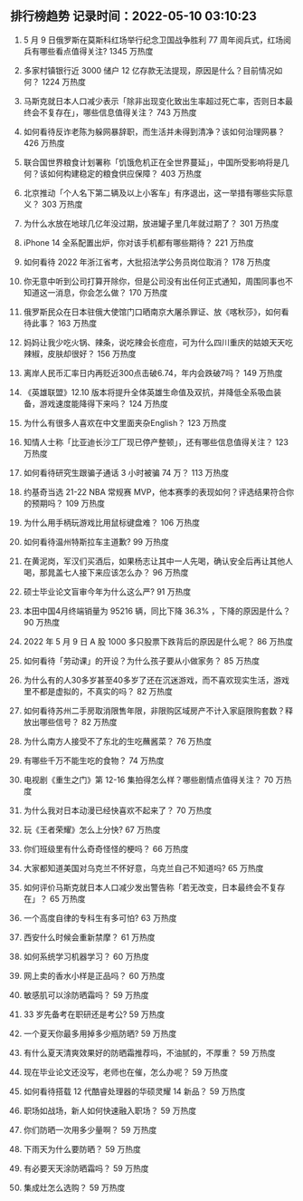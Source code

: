 
## 排行榜趋势 记录时间：2022-05-10 03:10:23
  
  1. 5 月 9 日俄罗斯在莫斯科红场举行纪念卫国战争胜利 77 周年阅兵式，红场阅兵有哪些看点值得关注? 1345 万热度
    
  2. 多家村镇银行近 3000 储户 12 亿存款无法提现，原因是什么？目前情况如何？ 1224 万热度
    
  3. 马斯克就日本人口减少表示「除非出现变化致出生率超过死亡率，否则日本最终会不复存在」，哪些信息值得关注？ 743 万热度
    
  4. 如何看待反诈老陈为躲网暴辞职，而生活并未得到清净？该如何治理网暴？ 426 万热度
    
  5. 联合国世界粮食计划署称「饥饿危机正在全世界蔓延」，中国所受影响将是几何？该如何构建稳定的粮食供应保障？ 403 万热度
    
  6. 北京推动「个人名下第二辆及以上小客车」有序退出，这一举措有哪些实际意义？ 303 万热度
    
  7. 为什么水放在地球几亿年没过期，放进罐子里几年就过期了？ 301 万热度
    
  8. iPhone 14 全系配置出炉，你对该手机都有哪些期待？ 221 万热度
    
  9. 如何看待 2022 年浙江省考，大批招法学公务员岗位取消？ 178 万热度
    
  10. 你无意中听到公司打算开除你，但是公司没有出任何正式通知，周围同事也不知道这一消息，你会怎么做？ 170 万热度
    
  11. 俄罗斯民众在日本驻俄大使馆门口晒南京大屠杀罪证、放《喀秋莎》，如何看待此事？ 163 万热度
    
  12. 妈妈让我少吃火锅、辣条，说吃辣会长痘痘，可为什么四川重庆的姑娘天天吃辣椒，皮肤却很好？ 156 万热度
    
  13. 离岸人民币汇率日内再贬近300点击破6.74，年内会跌破7吗？ 149 万热度
    
  14. 《英雄联盟》12.10 版本将提升全体英雄生命值及双抗，并降低全系吸血装备，游戏速度能降得下来吗？ 124 万热度
    
  15. 为什么有很多人喜欢在中文里面夹杂English？ 123 万热度
    
  16. 知情人士称「比亚迪长沙工厂现已停产整顿」，还有哪些信息值得关注？ 123 万热度
    
  17. 如何看待研究生跟骗子通话 3 小时被骗 74 万？ 113 万热度
    
  18. 约基奇当选 21-22 NBA 常规赛 MVP，他本赛季的表现如何？评选结果符合你的预期吗？ 109 万热度
    
  19. 为什么用手柄玩游戏比用鼠标键盘难？ 106 万热度
    
  20. 如何看待温州特斯拉车主道歉? 99 万热度
    
  21. 在黄泥岗，军汉们买酒后，如果杨志让其中一人先喝，确认安全后再让其他人喝，那晁盖七人接下来应该怎么办？ 96 万热度
    
  22. 硕士毕业论文盲审今年为什么这么严? 91 万热度
    
  23. 本田中国4月终端销量为 95216 辆，同比下降 36.3% ，下降的原因是什么？ 90 万热度
    
  24. 2022 年 5 月 9 日 A 股 1000 多只股票下跌背后的原因是什么呢？ 86 万热度
    
  25. 如何看待「劳动课」的开设？为什么孩子要从小做家务？ 85 万热度
    
  26. 为什么有的人30多岁甚至40多岁了还在沉迷游戏，而不喜欢现实生活，游戏里不都是虚拟的，不真实的吗？ 82 万热度
    
  27. 如何看待苏州二手房取消限售年限，非限购区域房产不计入家庭限购套数？释放出哪些信号？ 82 万热度
    
  28. 为什么南方人接受不了东北的生吃蘸酱菜？ 76 万热度
    
  29. 有哪些千万不能生吃的食物？ 74 万热度
    
  30. 电视剧《重生之门》第 12-16 集拍得怎么样？哪些剧情点值得关注？ 70 万热度
    
  31. 为什么我对日本动漫已经快喜欢不起来了？ 70 万热度
    
  32. 玩《王者荣耀》怎么上分快? 67 万热度
    
  33. 你们班级里有什么奇奇怪怪的梗吗？ 66 万热度
    
  34. 大家都知道美国对乌克兰不怀好意，乌克兰自己不知道吗? 65 万热度
    
  35. 如何评价马斯克就日本人口减少发出警告称「若无改变，日本最终会不复存在」？ 65 万热度
    
  36. 一个高度自律的专科生有多可怕? 63 万热度
    
  37. 西安什么时候会重新禁摩？ 61 万热度
    
  38. 如何系统学习机器学习？ 60 万热度
    
  39. 网上卖的香水小样是正品吗？ 60 万热度
    
  40. 敏感肌可以涂防晒霜吗？ 59 万热度
    
  41. 33 岁先备考在职研还是考公? 59 万热度
    
  42. 一个夏天你最多用掉多少瓶防晒? 59 万热度
    
  43. 有什么夏天清爽效果好的防晒霜推荐吗，不油腻的，不厚重？ 59 万热度
    
  44. 现在毕业论文还没写，老师也在催，怎么办呢？ 59 万热度
    
  45. 如何看待搭载 12 代酷睿处理器的华硕灵耀 14 新品？ 59 万热度
    
  46. 职场如战场，新人如何快速融入职场？ 59 万热度
    
  47. 你们防晒一次用多少量啊？ 59 万热度
    
  48. 下雨天为什么要防晒？ 59 万热度
    
  49. 有必要天天涂防晒霜吗？ 59 万热度
    
  50. 集成灶怎么选购？ 59 万热度
    
